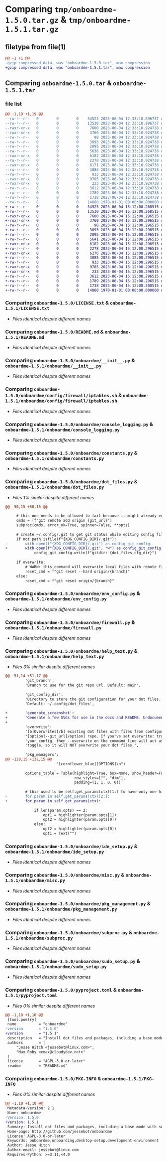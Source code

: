 # Comparing `tmp/onboardme-1.5.0.tar.gz` & `tmp/onboardme-1.5.1.tar.gz`

## filetype from file(1)

```diff
@@ -1 +1 @@
-gzip compressed data, was "onboardme-1.5.0.tar", max compression
+gzip compressed data, was "onboardme-1.5.1.tar", max compression
```

## Comparing `onboardme-1.5.0.tar` & `onboardme-1.5.1.tar`

### file list

```diff
@@ -1,19 +1,19 @@
--rw-r--r--   0        0        0    34523 2023-06-04 12:33:10.896737 onboardme-1.5.0/LICENSE.txt
--rw-r--r--   0        0        0    13530 2023-06-04 12:33:10.896737 onboardme-1.5.0/README.md
--rwxr-xr-x   0        0        0     7600 2023-06-04 12:33:10.924738 onboardme-1.5.0/onboardme/__init__.py
--rwxr-xr-x   0        0        0     3760 2023-06-04 12:33:10.924738 onboardme-1.5.0/onboardme/config/firewall/iptables.sh
--rw-r--r--   0        0        0       98 2023-06-04 12:33:10.924738 onboardme-1.5.0/onboardme/config/firewall/ufw/discord
--rw-r--r--   0        0        0     3093 2023-06-04 12:33:10.924738 onboardme-1.5.0/onboardme/console_logging.py
--rw-r--r--   0        0        0     2095 2023-06-04 12:33:10.924738 onboardme-1.5.0/onboardme/constants.py
--rw-r--r--   0        0        0     5636 2023-06-04 12:33:10.924738 onboardme-1.5.0/onboardme/dot_files.py
--rwxr-xr-x   0        0        0     6182 2023-06-04 12:33:10.924738 onboardme-1.5.0/onboardme/env_config.py
--rw-r--r--   0        0        0     2278 2023-06-04 12:33:10.924738 onboardme-1.5.0/onboardme/firewall.py
--rwxr-xr-x   0        0        0     6171 2023-06-04 12:33:10.924738 onboardme-1.5.0/onboardme/help_text.py
--rw-r--r--   0        0        0     3085 2023-06-04 12:33:10.924738 onboardme-1.5.0/onboardme/ide_setup.py
--rw-r--r--   0        0        0      933 2023-06-04 12:33:10.924738 onboardme-1.5.0/onboardme/misc.py
--rwxr-xr-x   0        0        0     9785 2023-06-04 12:33:10.924738 onboardme-1.5.0/onboardme/pkg_management.py
--rwxr-xr-x   0        0        0      233 2023-06-04 12:33:10.924738 onboardme-1.5.0/onboardme/scripts/update_apt_sources.sh
--rw-r--r--   0        0        0     3612 2023-06-04 12:33:10.924738 onboardme-1.5.0/onboardme/subproc.py
--rw-r--r--   0        0        0     1789 2023-06-04 12:33:10.924738 onboardme-1.5.0/onboardme/sudo_setup.py
--rw-r--r--   0        0        0     1738 2023-06-04 12:33:10.924738 onboardme-1.5.0/pyproject.toml
--rw-r--r--   0        0        0    14860 1970-01-01 00:00:00.000000 onboardme-1.5.0/PKG-INFO
+-rw-r--r--   0        0        0    34523 2023-06-04 15:12:08.268515 onboardme-1.5.1/LICENSE.txt
+-rw-r--r--   0        0        0    13530 2023-06-04 15:12:08.268515 onboardme-1.5.1/README.md
+-rwxr-xr-x   0        0        0     7600 2023-06-04 15:12:08.296515 onboardme-1.5.1/onboardme/__init__.py
+-rwxr-xr-x   0        0        0     3760 2023-06-04 15:12:08.296515 onboardme-1.5.1/onboardme/config/firewall/iptables.sh
+-rw-r--r--   0        0        0       98 2023-06-04 15:12:08.296515 onboardme-1.5.1/onboardme/config/firewall/ufw/discord
+-rw-r--r--   0        0        0     3093 2023-06-04 15:12:08.296515 onboardme-1.5.1/onboardme/console_logging.py
+-rw-r--r--   0        0        0     2095 2023-06-04 15:12:08.296515 onboardme-1.5.1/onboardme/constants.py
+-rw-r--r--   0        0        0     5641 2023-06-04 15:12:08.296515 onboardme-1.5.1/onboardme/dot_files.py
+-rwxr-xr-x   0        0        0     6182 2023-06-04 15:12:08.296515 onboardme-1.5.1/onboardme/env_config.py
+-rw-r--r--   0        0        0     2278 2023-06-04 15:12:08.296515 onboardme-1.5.1/onboardme/firewall.py
+-rwxr-xr-x   0        0        0     6276 2023-06-04 15:12:08.296515 onboardme-1.5.1/onboardme/help_text.py
+-rw-r--r--   0        0        0     3085 2023-06-04 15:12:08.296515 onboardme-1.5.1/onboardme/ide_setup.py
+-rw-r--r--   0        0        0      933 2023-06-04 15:12:08.296515 onboardme-1.5.1/onboardme/misc.py
+-rwxr-xr-x   0        0        0     9785 2023-06-04 15:12:08.296515 onboardme-1.5.1/onboardme/pkg_management.py
+-rwxr-xr-x   0        0        0      233 2023-06-04 15:12:08.296515 onboardme-1.5.1/onboardme/scripts/update_apt_sources.sh
+-rw-r--r--   0        0        0     3612 2023-06-04 15:12:08.296515 onboardme-1.5.1/onboardme/subproc.py
+-rw-r--r--   0        0        0     1789 2023-06-04 15:12:08.296515 onboardme-1.5.1/onboardme/sudo_setup.py
+-rw-r--r--   0        0        0     1738 2023-06-04 15:12:08.300515 onboardme-1.5.1/pyproject.toml
+-rw-r--r--   0        0        0    14860 1970-01-01 00:00:00.000000 onboardme-1.5.1/PKG-INFO
```

### Comparing `onboardme-1.5.0/LICENSE.txt` & `onboardme-1.5.1/LICENSE.txt`

 * *Files identical despite different names*

### Comparing `onboardme-1.5.0/README.md` & `onboardme-1.5.1/README.md`

 * *Files identical despite different names*

### Comparing `onboardme-1.5.0/onboardme/__init__.py` & `onboardme-1.5.1/onboardme/__init__.py`

 * *Files identical despite different names*

### Comparing `onboardme-1.5.0/onboardme/config/firewall/iptables.sh` & `onboardme-1.5.1/onboardme/config/firewall/iptables.sh`

 * *Files identical despite different names*

### Comparing `onboardme-1.5.0/onboardme/console_logging.py` & `onboardme-1.5.1/onboardme/console_logging.py`

 * *Files identical despite different names*

### Comparing `onboardme-1.5.0/onboardme/constants.py` & `onboardme-1.5.1/onboardme/constants.py`

 * *Files identical despite different names*

### Comparing `onboardme-1.5.0/onboardme/dot_files.py` & `onboardme-1.5.1/onboardme/dot_files.py`

 * *Files 1% similar despite different names*

```diff
@@ -50,15 +50,15 @@
 
     # this one needs to be allowed to fail because it might already exist
     cmds = [f"git remote add origin {git_url}"]
     subproc(cmds, error_ok=True, spinner=False, **opts)
 
     # create ~/.config/.git to get git status while editing config files
     if not path.isfile(f"{XDG_CONFIG_DIR}/.git"):
-        with open(f"{XDG_CONFIG_DIR}/.git") as config_git_config:
+        with open(f"{XDG_CONFIG_DIR}/.git", "w") as config_git_config:
             config_git_config.write(f"gitdir: {dot_files_cfg_dir}")
 
     if overwrite:
         # WARN: this command will overwrite local files with remote files
         reset_cmd = f"git reset --hard origin/{branch}"
     else:
         reset_cmd = f"git reset origin/{branch}"
```

### Comparing `onboardme-1.5.0/onboardme/env_config.py` & `onboardme-1.5.1/onboardme/env_config.py`

 * *Files identical despite different names*

### Comparing `onboardme-1.5.0/onboardme/firewall.py` & `onboardme-1.5.1/onboardme/firewall.py`

 * *Files identical despite different names*

### Comparing `onboardme-1.5.0/onboardme/help_text.py` & `onboardme-1.5.1/onboardme/help_text.py`

 * *Files 3% similar despite different names*

```diff
@@ -51,14 +51,17 @@
         'git_branch':
         'Branch to use for the git repo url. Default: main',
 
         'git_config_dir':
         'Directory to store the git configuration for your dot files. '
         'Default: ~/.config/dot_files',
 
+        'generate_screenshot':
+        'Generate a few SVGs for use in the docs and README. Undocumented.',
+
         'overwrite':
         '[b]Overwrites[/b] existing dot files with files from configured '
         "[option]--git_url[/option] repo. If you've set overwrite: true in "
         'your config, then --overwrite on the command line will act as a '
         'toggle, so it will NOT overwrite your dot files.',
 
         'pkg_managers':
@@ -129,15 +132,15 @@
                       "[cornflower_blue][OPTIONS]\n")
 
         options_table = Table(highlight=True, box=None, show_header=False,
                               row_styles=["", "dim"],
                               padding=(1, 1, 0, 0))
 
         # this used to be self.get_params(ctx)[1:] to have only one hidden option
-        for param in self.get_params(ctx)[2:]:
+        for param in self.get_params(ctx):
 
             if len(param.opts) == 2:
                 opt1 = highlighter(param.opts[1])
                 opt2 = highlighter(param.opts[0])
             else:
                 opt2 = highlighter(param.opts[0])
                 opt1 = Text("")
```

### Comparing `onboardme-1.5.0/onboardme/ide_setup.py` & `onboardme-1.5.1/onboardme/ide_setup.py`

 * *Files identical despite different names*

### Comparing `onboardme-1.5.0/onboardme/misc.py` & `onboardme-1.5.1/onboardme/misc.py`

 * *Files identical despite different names*

### Comparing `onboardme-1.5.0/onboardme/pkg_management.py` & `onboardme-1.5.1/onboardme/pkg_management.py`

 * *Files identical despite different names*

### Comparing `onboardme-1.5.0/onboardme/subproc.py` & `onboardme-1.5.1/onboardme/subproc.py`

 * *Files identical despite different names*

### Comparing `onboardme-1.5.0/onboardme/sudo_setup.py` & `onboardme-1.5.1/onboardme/sudo_setup.py`

 * *Files identical despite different names*

### Comparing `onboardme-1.5.0/pyproject.toml` & `onboardme-1.5.1/pyproject.toml`

 * *Files 0% similar despite different names*

```diff
@@ -1,10 +1,10 @@
 [tool.poetry]
 name          = "onboardme"
-version       = "1.5.0"
+version       = "1.5.1"
 description   = "Install dot files and packages, including a base mode with sensible defaults to run on most computers running Debian based distros or macOS."
 authors       = [
     "Jesse Hitch <jessebot@linux.com>",
     "Max Roby <emax@cloudydev.net>"
 ]
 license       = "AGPL-3.0-or-later"
 readme        = "README.md"
```

### Comparing `onboardme-1.5.0/PKG-INFO` & `onboardme-1.5.1/PKG-INFO`

 * *Files 0% similar despite different names*

```diff
@@ -1,10 +1,10 @@
 Metadata-Version: 2.1
 Name: onboardme
-Version: 1.5.0
+Version: 1.5.1
 Summary: Install dot files and packages, including a base mode with sensible defaults to run on most computers running Debian based distros or macOS.
 Home-page: http://github.com/jessebot/onboardme
 License: AGPL-3.0-or-later
 Keywords: onboardme,onboarding,desktop-setup,development-environment
 Author: Jesse Hitch
 Author-email: jessebot@linux.com
 Requires-Python: >=3.11,<4.0
```

